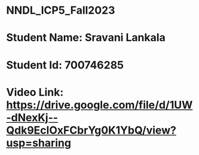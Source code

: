 # NNDL_ICP5_Fall2023
# Student Name: Sravani Lankala
# Student Id: 700746285
# Video Link: https://drive.google.com/file/d/1UW-dNexKj--Qdk9EclOxFCbrYg0K1YbQ/view?usp=sharing
